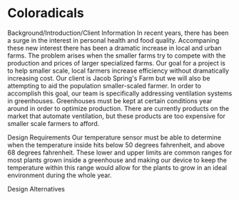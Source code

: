Coloradicals
===========
Background/Introduction/Client Information
  In recent years, there has been a surge in the interest in personal health and food quality. Accompaning these new interest there has been a dramatic increase in local and urban farms. The problem arises when the smaller farms try to compete with the production and prices of larger specialized farms. Our goal for a project is to help smaller scale, local farmers increase efficiency without dramatically increasing cost. Our client is Jacob Spring's Farm but we will also be attempting to aid the population smaller-scaled farmer. In order to accomplish this goal, our team is specifically addressing ventilation systems in greenhouses. Greenhouses must be kept at certain conditions year around in order to optimize production. There are currently products on the market that automate ventilation, but these products are too expensive for smaller scale farmers to afford. 

Design Requirements
  Our temperature sensor must be able to determine when the temperature inside hits below 50 degrees fahrenheit, and above 68 degrees fahrenheit. These lower and upper limits are common ranges for most plants grown inside a greenhouse and making our device to keep the temperature within this range would allow for the plants to grow in an ideal environment during the whole year.  

Design Alternatives
  
